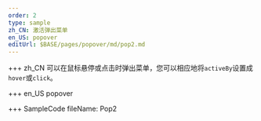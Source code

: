 ```yaml
---
order: 2
type: sample
zh_CN: 激活弹出菜单
en_US: popover
editUrl: $BASE/pages/popover/md/pop2.md
---
```


+++ zh_CN
可以在鼠标悬停或点击时弹出菜单，您可以相应地将<Code>activeBy</Code>设置成<Code>hover</Code>或<Code>click</Code>。

+++ en_US
popover

+++ SampleCode
fileName: Pop2
